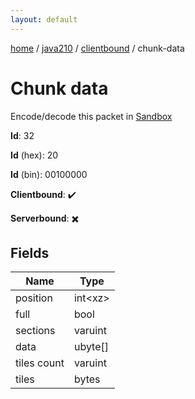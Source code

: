```yaml
---
layout: default
---
```


[home](/)  /  [java210](/protocol/java210)  /  [clientbound](/protocol/java210/clientbound)  /  chunk-data

# Chunk data

Encode/decode this packet in [Sandbox](../../../sandbox/java210#clientbound.chunk_data)

**Id**: 32

**Id** (hex): 20

**Id** (bin): 00100000

**Clientbound**: ✔️

**Serverbound**: ✖️

## Fields

Name | Type
---|---
position | int&lt;xz&gt;
full | bool
sections | varuint
data | ubyte[]
tiles count | varuint
tiles | bytes
